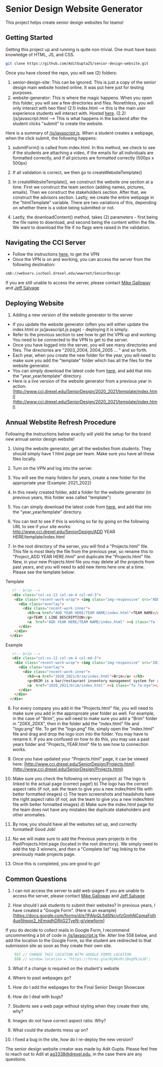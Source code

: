 # Senior Design Website Generator
This project helps create senior design websites for teams!

## Getting Started 

Getting this project up and running is quite non-trivial. One must have basic knowledge of HTML, JS, and CSS. 

```bash
git clone https://github.com/AditGupta25/senior-design-website.git
```

Once you have cloned the repo, you will see (2) folders:
1) senior-design-site: This can be ignored. This is just a copy of the senior design main website hosted online. It was put here just for testing purposes.
2) website-generator: This is where the magic happens. When you open this folder, you will see a few directories and files. Nonethless, you will only interact with two files! 
    (2.1) index.html --> this is the main user experience students will interact with. Hosted [here](http://www.cci.drexel.edu/SeniorDesign/2020_2021/template/index.html?fbclid=IwAR1lyYtR4I0iD-KxFC1Sb9SZNxagq29t9NNb8rZBuVnlnZediDvzosq1IDA).
    (2.2) /js/javascript.html --> This is what happens in the backend after the student clicks "submit" to create the website. 


Here is a summary of [/js/javascript.js](https://github.com/AditGupta25/senior-design-website/blob/develop/website-generator/js/javascript.js). When a student creates a webpage, when the click submit, the following happens: 
1) submitForm() is called from index.html. In this method, we check to see if the students are attaching a video, if the emails for all individuals are formatted correctly, and if all pictures are formatted correctly (500px x 500px)

2) If all validation is correct, we then go to createWebsiteTemplate()

3) In createWebsiteTemplate(), we construct the website one section at a time. First we construct the team section (adding names, pictures, emails). Then we construct the stakeholders section. After that, we construct the advisors section. Lastly, we create the entire webpage in the "htmlTemplate" variable. There are two variations of this, depending on whether there is a vidoe being submitted or not. 

4) Lastly, the downloadContent() method, takes (2) parameters - first being the file name to download, and second being the content within the file. We want to download the file if no flags were raised in the validation.


## Navigating the CCI Server 
- Follow the instructions [here](https://drexel.edu/it/help/a-z/VPN/), to get the VPN
- Once the VPN is on and working, you can access the server from the following destination:
```bash
smb://webserv.ischool.drexel.edu/wwwroot/SeniorDesign 
```

If you are still unable to access the server, please contact [Mike Galloway](https://drexel.edu/cci/about/directory/G/Galloway-Mike/) and [Jeff Salvage](https://drexel.edu/cci/about/directory/S/Salvage-Jeffrey/)

## Deploying Website
<!-- In this section we will go over two types of deployments that you may have to deal with: -->
1) Adding a new version of the website generator to the server
- If you update the website generator (often you will either update the index.html or js/javascript.js page) - deploying it is simply. 
- Refer to the previous section to see how to get the VPN up and working. You need to be connected to the VPN to get to the server. 
- Once you have logged into the server, you will see many directories and files. The directories are "2003_2004, 2004_2005 ... " and so forth. 
- Each year, when you create the new folder for the year, you will need to make sure you add the "template" folder which has all the files for the website generator. 
- You can simply download the latest code from [here](https://github.com/AditGupta25/senior-design-website/tree/develop/website-generator), and add that into the "year_year/template" directory.
- Here is a live version of the website generator from a previous year in action: 
[http://www.cci.drexel.edu/SeniorDesign/2020_2021/template/index.html](http://www.cci.drexel.edu/SeniorDesign/2020_2021/template/index.html)


<!-- 2) Adding a student's website to the server  -->

## Annual Webstite Refresh Procedure 
Following the instructions below exactly will yield the setup for the brand new annual senior design website! 

1) Using the website generator, get all the websites from students. They should simply have 1 html page per team. Make sure you have all these files locally. 

2) Turn on the VPN and log into the server. 

3) You will see the many folders for years, create a new folder for the appropriate year (Example: 2021_2022)

4) In this newly created folder, add a folder for the website generator (in previous years, this folder was called "template")

5) You can simply download the latest code from [here](https://github.com/AditGupta25/senior-design-website/tree/develop/website-generator), and add that into the "year_year/template" directory.

6) You can test to see if this is working so far by going on the following URL to see if your site works: 
http://www.cci.drexel.edu/SeniorDesign/ADD YEAR HERE/template/index.html

7) In the root directory of the server, you will find a "Projects.html" file. This file is most likely the file from the previous year, so rename this to "Project_ADD YEAR HERE.html" and duplicate the "Projects.html" file. New, in your new Projects.html file you may delete all the projects from past years, and you will need to add new items here one at a time. Please see the template below: 

Template
```html
   <!-- brim -->
   <div class="col-xs-12 col-sm-4 col-md-3">
    <div class="recent-work-wrap"> <img class="img-responsive" src="ADD YEAR HERE/TEAM NAME/logo.png"  alt="project website">
      <div class="overlay">
        <div class="recent-work-inner">
          <h3><a href="ADD YEAR HERE/TEAM NAME/index.html">TEAM NAME</a> </h3>
          <p>TEAM 1 LINE DESCRIPTION</p>
          <a  href="ADD YEAR HERE/TEAM NAME/index.html" ><i class="fa fa-eye"></i> View</a> </div>
      </div>
    </div>
  </div>
```

Example
```html
   <!-- brim -->
   <div class="col-xs-12 col-sm-4 col-md-3">
    <div class="recent-work-wrap"> <img class="img-responsive" src="2020_2021/brim/logo.png"  alt="project website">
      <div class="overlay">
        <div class="recent-work-inner">
          <h3><a href="2020_2021/brim/index.html">Brim</a> </h3>
          <p>BRIM is a bar/restaurant inventory management system for alcoholic beverages.</p>
          <a  href="2020_2021/brim/index.html" ><i class="fa fa-eye"></i> View</a> </div>
      </div>
    </div>
  </div>
```

8) For every company you add in the "Projects.html" file, you will need to make sure you add in the approproate year folder as well. For example, in the case of "Brim", you will need to make sure you add a "Brim" folder in "20XX_20XX", then in the folder add the "index.html" file and "logo.png" file. To get the "logo.png" file, simply open the "index.html" file and drag and drop the logo icon into the folder. You may have to rename it. If you are confused on how to do this, you may use a past years folder and "Projects_YEAR.html" file to see how to connection works. 

9) Once you have updated your "Projects.html" page, it can be viewed here: 
[http://www.cci.drexel.edu/SeniorDesign/Projects.html](http://www.cci.drexel.edu/SeniorDesign/Projects.html)

10) Make sure you check the following on every project: 
    a) The logo is linked to the actual page (correct page!)
    b) The logo has the correct aspect ratio (if not, ask the team to give you a new index/html file with better formatted images)
    c) The team screenshots and headshots have the right aspect ratio (if not, ask the team to give you a new index/html file with better formatted images)
    d) Make sure the index.html page for the team does not have any mistakes like duplicate stakeholders and other anomalies. 
    
11) By now, you should have all the websites set up, and correctly formatted! Good Job! 

12) No we will make sure to add the Previous years projects in the PastProjects.html page (located in the root directory). We simply need to add the top 3 winners, and then a "Complete list" tag linking to the previously made projects page. 

13) Once this is completed, you are good to go! 



## Common Questions
1) I can not access the server to add web-pages
If you are unable to access the server, please contact [Mike Galloway](https://drexel.edu/cci/about/directory/G/Galloway-Mike/) and [Jeff Salvage](https://drexel.edu/cci/about/directory/S/Salvage-Jeffrey/)

2) How should I ask students to submit their websites? 
In previous years, I have created a "Google Form". (Here is an example)[https://docs.google.com/forms/d/e/1FAIpQLSdSNciyfzGmhNCpmaFolh4ug5hpqo2_hEmqdhDRjiG2TyeN-g/viewform]

If you do decide to collect mails in Google Form, I recommend uncommenting a bit of code in [/js/javascript.js](https://github.com/AditGupta25/senior-design-website/blob/develop/website-generator/js/javascript.js) file. Alter line 558 below, and add the location to the Google Form, so the student are redirected to that submission site as soon as they create their own site. 

```javascript
    557 // CHANGE THIS LOCATION WITH GOOGLE FORMS LOCATION
    558 // window.location = "https://forms.gle/NjHkxRrJDoqPkJaJ8";
```


3) What if a change is required on the student's website

4) Where to past webpages go?

5) How do I add the webpages for the Final Senior Design Showcase 

6) How do I deal with bugs? 

7) Students see a web page without styling when they create their site, why? 

8) Images do not have correct aspect ratio. Why? 

9) What could the students mess up on? 

10) I fixed a bug in the site, how do I re-deploy the new version? 


The senior design website creator was made by Adit Gupta. Please feel free to reach out to Adit at ag3338@drexel.edu, in the case there are any questions.